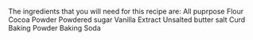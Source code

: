 The ingredients that you will need for this recipe are:
All puprpose Flour
Cocoa Powder
Powdered sugar
Vanilla Extract
Unsalted butter
salt
Curd
Baking Powder
Baking Soda


